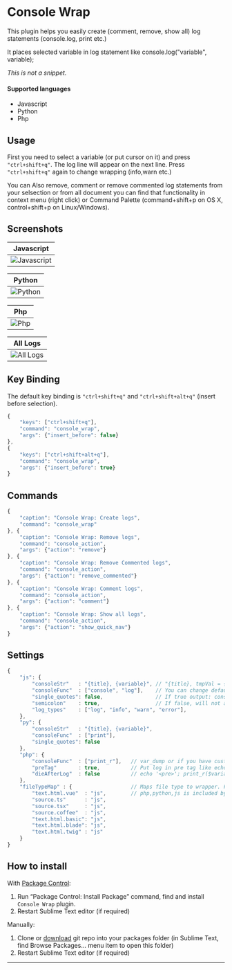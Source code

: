 Console Wrap
================


This plugin helps you easily create (comment, remove, show all) log statements (console.log, print etc.)

It places selected variable in log statement like console.log("variable", variable);

*This is not a snippet.* 

#### Supported languages

* Javascript
* Python
* Php

## Usage

First you need to select a variable (or put cursor on it) and press `"ctrl+shift+q"`. The log line will appear on the next line. Press `"ctrl+shift+q"` again to change wrapping (info,warn etc.)

You can Also remove, comment or remove commented log statements from your selsection or from all document
you can find that functionality in context menu (right click) or Command Palette (command+shift+p on OS X, control+shift+p on Linux/Windows).


## Screenshots

| Javascript |
| ---------- |
| ![Javascript](https://github.com/unknownuser88/consolewrap/raw/master/images/js.gif) |

| Python |
| ------ |
| ![Python](https://github.com/unknownuser88/consolewrap/raw/master/images/py.gif)  |

| Php |
| --- |
| ![Php](https://github.com/unknownuser88/consolewrap/raw/master/images/php.gif) |

| All Logs |
| -------- |
| ![All Logs](https://github.com/unknownuser88/consolewrap/raw/master/images/list.gif)  |


## Key Binding

The default key binding is `"ctrl+shift+q"` and `"ctrl+shift+alt+q"` (insert before selection).

```javascript
{ 
    "keys": ["ctrl+shift+q"], 
    "command": "console_wrap",
    "args": {"insert_before": false}
},
{ 
    "keys": ["ctrl+shift+alt+q"], 
    "command": "console_wrap",
    "args": {"insert_before": true}
}
```

## Commands

```javascript
{
    "caption": "Console Wrap: Create logs",
    "command": "console_wrap"
}, {
    "caption": "Console Wrap: Remove logs",
    "command": "console_action",
    "args": {"action": "remove"}
}, {
    "caption": "Console Wrap: Remove Commented logs",
    "command": "console_action",
    "args": {"action": "remove_commented"}
}, {
    "caption": "Console Wrap: Comment logs",
    "command": "console_action",
    "args": {"action": "comment"}
}, {
    "caption": "Console Wrap: Show all logs",
    "command": "console_action",
    "args": {"action": "show_quick_nav"}
}
```

## Settings

```javascript
{
    "js": {
        "consoleStr"   : "{title}, {variable}", // "{title}, tmpVal = {variable}" to assigne value to temporary parameter output: console.log('title', tmpVal = variable);
        "consoleFunc"  : ["console", "log"],    // You can change default log statement for example ["logger", "info"] output: logger.info('title', variable);
        "single_quotes": false,                 // If true output: console.log('title', variable);
        "semicolon"    : true,                  // If false, will not add semicolon at end of line
        "log_types"    : ["log", "info", "warn", "error"],
    },
    "py": {
        "consoleStr"   : "{title}, {variable}",
        "consoleFunc"  : ["print"],
        "single_quotes": false
    },
    "php": {
        "consoleFunc"  : ["print_r"],   // var_dump or if you have custom logger ["$logger", "debug"] output: $logger->debug($variable);
        "preTag"       : true,          // Put log in pre tag like echo '<pre>'; print_r($variable); echo '</pre>';
        "dieAfterLog"  : false          // echo '<pre>'; print_r($variable); echo '</pre>'; die();
    },
    "fileTypeMap" : {                   // Maps file type to wrapper. For example "text.html.vue": "js" means use js wrapper in vue js files
        "text.html.vue"  : "js",        // php,python,js is included by dafault ("embedding.php": "php", "source.js": "js", "source.python": "py")
        "source.ts"      : "js",
        "source.tsx"     : "js",
        "source.coffee"  : "js",
        "text.html.basic": "js",
        "text.html.blade": "js",
        "text.html.twig" : "js"
    }
}

```

## How to install

With [Package Control](http://wbond.net/sublime_packages/package_control):

1. Run “Package Control: Install Package” command, find and install `Console Wrap` plugin.
2. Restart Sublime Text editor (if required)

Manually:

1. Clone or [download](https://github.com/unknownuser88/consolewrap/archive/master.zip) git repo into your packages folder (in Sublime Text, find Browse Packages... menu item to open this folder)
2. Restart Sublime Text editor (if required)

---